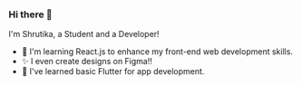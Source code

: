 ### Hi there 👋 

I'm Shrutika, a Student and a Developer!

- 🔭 I'm learning React.js to enhance my front-end web development skills.
- ✨ I even create designs on Figma!!
- 🌱 I've learned basic Flutter for app development.
<!--
**shrutikahilale/shrutikahilale** is a ✨ _special_ ✨ repository because its `README.md` (this file) appears on your GitHub profile.

Here are some ideas to get you started:

- 🔭 I’m currently working on ...
- 🌱 I’m currently learning ...
- 👯 I’m looking to collaborate on ...
- 🤔 I’m looking for help with ...
- 💬 Ask me about ...
- 📫 How to reach me: ...
- 😄 Pronouns: ...
- ⚡ Fun fact: ...
-->

